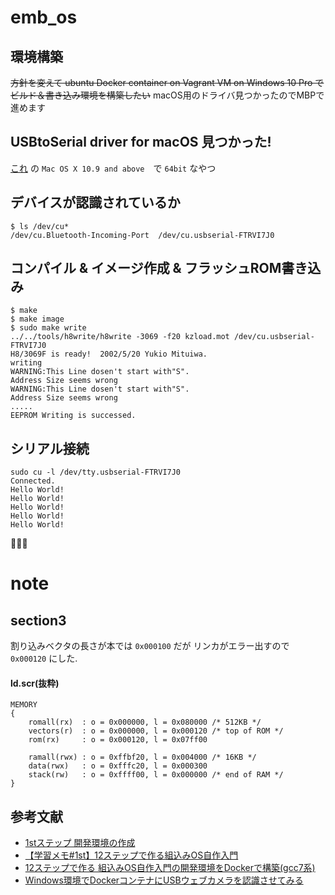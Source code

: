 # emb_os

## 環境構築
~~方針を変えて ubuntu Docker container on Vagrant VM on Windows 10 Pro でビルド＆書き込み環境を構築したい~~
macOS用のドライバ見つかったのでMBPで進めます

## USBtoSerial driver for macOS 見つかった!
[これ](https://www.ftdichip.com/Drivers/VCP.htm) の `Mac OS X 10.9 and above`　で `64bit` なやつ

## デバイスが認識されているか
```
$ ls /dev/cu*
/dev/cu.Bluetooth-Incoming-Port  /dev/cu.usbserial-FTRVI7J0
```

## コンパイル & イメージ作成 & フラッシュROM書き込み
```
$ make
$ make image
$ sudo make write
../../tools/h8write/h8write -3069 -f20 kzload.mot /dev/cu.usbserial-FTRVI7J0
H8/3069F is ready!  2002/5/20 Yukio Mituiwa.
writing
WARNING:This Line dosen't start with"S".
Address Size seems wrong
WARNING:This Line dosen't start with"S".
Address Size seems wrong
.....
EEPROM Writing is successed.
```

## シリアル接続
```
sudo cu -l /dev/tty.usbserial-FTRVI7J0
Connected.
Hello World!
Hello World!
Hello World!
Hello World!
Hello World!
```

🎉🎉🎉

# note
## section3
割り込みベクタの長さが本では `0x000100` だが リンカがエラー出すので `0x000120` にした.

#### ld.scr(抜粋)
```
MEMORY 
{
    romall(rx)  : o = 0x000000, l = 0x080000 /* 512KB */
    vectors(r)  : o = 0x000000, l = 0x000120 /* top of ROM */
    rom(rx)     : o = 0x000120, l = 0x07ff00

    ramall(rwx) : o = 0xffbf20, l = 0x004000 /* 16KB */
    data(rwx)   : o = 0xfffc20, l = 0x000300
    stack(rw)   : o = 0xffff00, l = 0x000000 /* end of RAM */
}
```


## 参考文献
- [1stステップ 開発環境の作成](http://ishikuro.hateblo.jp/entry/20120812/1344750799)
- [【学習メモ#1st】12ステップで作る組込みOS自作入門](https://www.slideshare.net/sandai/12step-1-14296356)
- [12ステップで作る 組込みOS自作入門の開発環境をDockerで構築(gcc7系)](https://qiita.com/kjmatu/items/f9d25f38b3ccad180bae)
- [Windows環境でDockerコンテナにUSBウェブカメラを認識させてみる](https://www.unitrust.co.jp/7117)